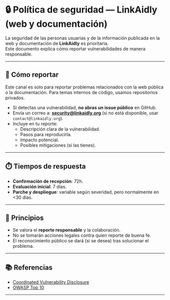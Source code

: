 # 🔒 Política de seguridad — LinkAidly (web y documentación)

La seguridad de las personas usuarias y de la información publicada en la web y documentación de **LinkAidly** es prioritaria.  
Este documento explica cómo reportar vulnerabilidades de manera responsable.

---

## 📩 Cómo reportar
Este canal es solo para reportar problemas relacionados con la web pública o la documentación. Para temas internos de código, usamos repositorios privados.
- Si detectas una vulnerabilidad, **no abras un issue público** en GitHub.
- Envía un correo a: **security@linkaidly.org** (si no está disponible, usar `contact@linkaidly.org`).
- Incluye en tu reporte:
  - Descripción clara de la vulnerabilidad.
  - Pasos para reproducirla.
  - Impacto potencial.
  - Posibles mitigaciones (si las tienes).

---

## ⏱️ Tiempos de respuesta
- **Confirmación de recepción**: 72h.
- **Evaluación inicial**: 7 días.
- **Parche y despliegue**: variable según severidad, pero normalmente en <30 días.

---

## 🤝 Principios
- Se valora el **reporte responsable** y la colaboración.
- No se tomarán acciones legales contra quien reporte de buena fe.
- El reconocimiento público se dará (si se desea) tras solucionar el problema.

---

## 📚 Referencias
- [Coordinated Vulnerability Disclosure](https://www.cisa.gov/coordinated-vulnerability-disclosure)
- [OWASP Top 10](https://owasp.org/www-project-top-ten/)

---